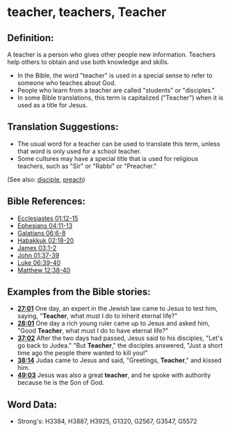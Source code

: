 # teacher, teachers, Teacher #

## Definition: ##

A teacher is a person who gives other people new information. Teachers help others to obtain and use both knowledge and skills.

* In the Bible, the word "teacher" is used in a special sense to refer to someone who teaches about God. 
* People who learn from a teacher are called "students" or "disciples."
* In some Bible translations, this term is capitalized ("Teacher") when it is used as a title for Jesus.

## Translation Suggestions: ##

* The usual word for a teacher can be used to translate this term, unless that word is only used for a school teacher.
* Some cultures may have a special title that is used for religious teachers, such as "Sir" or "Rabbi" or "Preacher."
 

(See also: [disciple](../kt/disciple.md), [preach](../other/preach.md))

## Bible References: ##

* [Ecclesiastes 01:12-15](rc://en/tn/help/ecc/01/12)
* [Ephesians 04:11-13](rc://en/tn/help/eph/04/11)
* [Galatians 06:6-8](rc://en/tn/help/gal/06/06)
* [Habakkuk 02:18-20](rc://en/tn/help/hab/02/18)
* [James 03:1-2](rc://en/tn/help/jas/03/01)
* [John 01:37-39](rc://en/tn/help/jhn/01/37)
* [Luke 06:39-40](rc://en/tn/help/luk/06/39)
* [Matthew 12:38-40](rc://en/tn/help/mat/12/38)

## Examples from the Bible stories: ##

* __[27:01](rc://en/tn/help/obs/27/01)__ One day, an expert in the Jewish law came to Jesus to test him, saying, "__Teacher__, what must I do to inherit eternal life?"
* __[28:01](rc://en/tn/help/obs/28/01)__ One day a rich young ruler came up to Jesus and asked him, "Good __Teacher__, what must I do to have eternal life?"
* __[37:02](rc://en/tn/help/obs/37/02)__ After the two days had passed, Jesus said to his disciples, "Let's go back to Judea." "But __Teacher__," the disciples answered, "Just a short time ago the people there wanted to kill you!"
* __[38:14](rc://en/tn/help/obs/38/14)__ Judas came to Jesus and said, "Greetings, __Teacher__," and kissed him.
* __[49:03](rc://en/tn/help/obs/49/03)__ Jesus was also a great __teacher__, and he spoke with authority because he is the Son of God.

## Word Data: ##

* Strong's: H3384, H3887, H3925, G1320, G2567, G3547, G5572

